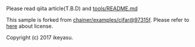 Please read qiita article(T.B.D) and [tools/README.md](tools/README.md)

This sample is forked from [chainer/examples/cifar@97315f](https://github.com/chainer/chainer/tree/97315ffff04622a12d49b028c0fba21535e51532/examples/cifar).
Please refer to [here](https://github.com/chainer/chainer/blob/97315ffff04622a12d49b028c0fba21535e51532/LICENSE) about license.

Copyright (c) 2017 ikeyasu.
